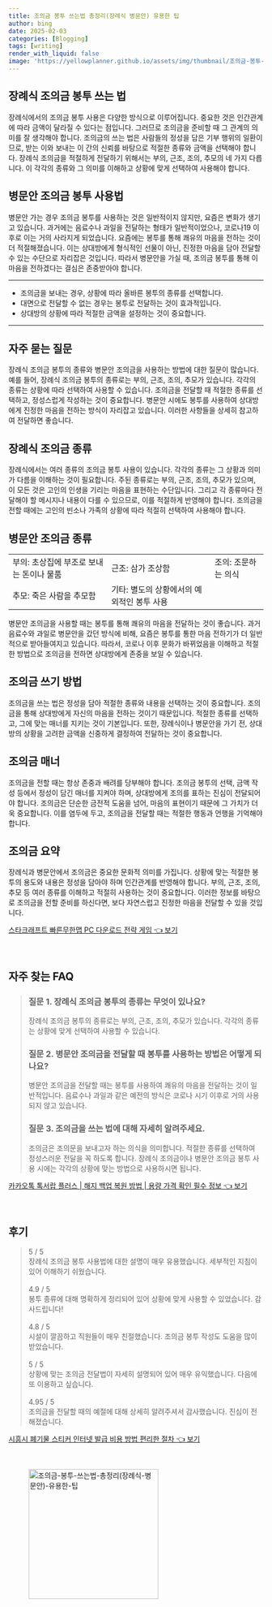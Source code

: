 ```yaml
---
title: 조의금 봉투 쓰는법 총정리(장례식 병문안) 유용한 팁
author: bing
date: 2025-02-03
categories: [Blogging]
tags: [writing]
render_with_liquid: false
image: 'https://yellowplanner.github.io/assets/img/thumbnail/조의금-봉투-쓰는법-총정리(장례식-병문안)-유용한-팁.webp'
---
```



<h2 id='장례식_조의금_봉투_쓰는법'>장례식 조의금 봉투 쓰는 법</h2>

<p>장례식에서의 조의금 봉투 사용은 다양한 방식으로 이루어집니다. 중요한 것은 인간관계에 따라 금액이 달라질 수 있다는 점입니다. 그러므로 조의금을 준비할 때 그 관계의 의미를 잘 생각해야 합니다. 조의금의 쓰는 법은 사람들의 정성을 담은 기부 행위의 일환이므로, 받는 이와 보내는 이 간의 신뢰를 바탕으로 적절한 종류와 금액을 선택해야 합니다. 장례식 조의금을 적절하게 전달하기 위해서는 부의, 근조, 조의, 추모의 네 가지 다릅니다. 이 각각의 종류와 그 의미를 이해하고 상황에 맞게 선택하여 사용해야 합니다.</p>

<h2 id='병문안_조의금_봉투_사용법'>병문안 조의금 봉투 사용법</h2>

<p>병문안 가는 경우 조의금 봉투를 사용하는 것은 일반적이지 않지만, 요즘은 변화가 생기고 있습니다. 과거에는 음료수나 과일을 전달하는 형태가 일반적이었으나, 코로나19 이후로 이는 거의 사라지게 되었습니다. 요즘에는 봉투를 통해 쾌유의 마음을 전하는 것이 더 적절해졌습니다. 이는 상대방에게 형식적인 선물이 아닌, 진정한 마음을 담아 전달할 수 있는 수단으로 자리잡은 것입니다. 따라서 병문안을 가실 때, 조의금 봉투를 통해 이 마음을 전하겠다는 결심은 존중받아야 합니다.</p>

<hr />

<ul>
    <li>조의금을 보내는 경우, 상황에 따라 올바른 봉투의 종류를 선택합니다.</li>
    <li>대면으로 전달할 수 없는 경우는 봉투로 전달하는 것이 효과적입니다.</li>
    <li>상대방의 상황에 따라 적절한 금액을 설정하는 것이 중요합니다.</li>
</ul>

<hr />

<h2 id='자주_묻는_질문'>자주 묻는 질문</h2>

<p>장례식 조의금 봉투의 종류와 병문안 조의금을 사용하는 방법에 대한 질문이 많습니다. 예를 들어, 장례식 조의금 봉투의 종류로는 부의, 근조, 조의, 추모가 있습니다. 각각의 종류는 상황에 따라 선택하여 사용할 수 있습니다. 조의금을 전달할 때 적절한 종류를 선택하고, 정성스럽게 작성하는 것이 중요합니다. 병문안 시에도 봉투를 사용하여 상대방에게 진정한 마음을 전하는 방식이 자리잡고 있습니다. 이러한 사항들을 상세히 참고하여 전달하면 좋습니다.</p>

<h2 id='장례식_조의금_종류'>장례식 조의금 종류</h2>

<p>장례식에서는 여러 종류의 조의금 봉투 사용이 있습니다. 각각의 종류는 그 상황과 의미가 다름을 이해하는 것이 필요합니다. 주된 종류로는 부의, 근조, 조의, 추모가 있으며, 이 모든 것은 고인의 인생을 기리는 마음을 표현하는 수단입니다. 그리고 각 종류마다 전달해야 할 메시지나 내용이 다를 수 있으므로, 이를 적절하게 반영해야 합니다. 조의금을 전할 때에는 고인의 빈소나 가족의 상황에 따라 적절히 선택하여 사용해야 합니다.</p>

<h2 id='병문안_조의금_종류'>병문안 조의금 종류</h2>

<table>
    <tr>
        <td>부의: 초상집에 부조로 보내는 돈이나 물품</td>
        <td>근조: 삼가 조상함</td>
        <td>조의: 조문하는 의식</td>
    </tr>
    <tr>
        <td>추모: 죽은 사람을 추모함</td>
        <td>기타: 별도의 상황에서의 예외적인 봉투 사용</td>
        <td></td>
    </tr>
</table>

<p>병문안 조의금을 사용할 때는 봉투를 통해 쾌유의 마음을 전달하는 것이 좋습니다. 과거 음료수와 과일로 병문안을 갔던 방식에 비해, 요즘은 봉투를 통한 마음 전하기가 더 일반적으로 받아들여지고 있습니다. 따라서, 코로나 이후 문화가 바뀌었음을 이해하고 적절한 방법으로 조의금을 전하면 상대방에게 존중을 보일 수 있습니다.</p>

<h2 id='조의금_쓰기_방법'>조의금 쓰기 방법</h2>

<p>조의금을 쓰는 법은 정성을 담아 적절한 종류와 내용을 선택하는 것이 중요합니다. 조의금을 통해 상대방에게 자신의 마음을 전하는 것이기 때문입니다. 적절한 종류를 선택하고, 그에 맞는 매너를 지키는 것이 기본입니다. 또한, 장례식이나 병문안을 가기 전, 상대방의 상황을 고려한 금액을 신중하게 결정하여 전달하는 것이 중요합니다.</p>

<h2 id='조의금_매너'>조의금 매너</h2>

<p>조의금을 전할 때는 항상 존중과 배려를 당부해야 합니다. 조의금 봉투의 선택, 금액 작성 등에서 정성이 담긴 매너를 지켜야 하며, 상대방에게 조의를 표하는 진심이 전달되어야 합니다. 조의금은 단순한 금전적 도움을 넘어, 마음의 표현이기 때문에 그 가치가 더욱 중요합니다. 이를 염두에 두고, 조의금을 전달할 때는 적절한 행동과 언행을 기억해야 합니다.</p>

<h2 id='조의금_요약'>조의금 요약</h2>

<p>장례식과 병문안에서 조의금은 중요한 문화적 의미를 가집니다. 상황에 맞는 적절한 봉투의 용도와 내용은 정성을 담아야 하며 인간관계를 반영해야 합니다. 부의, 근조, 조의, 추모 등 여러 종류를 이해하고 적절히 사용하는 것이 중요합니다. 이러한 정보를 바탕으로 조의금을 전할 준비를 하신다면, 보다 자연스럽고 진정한 마음을 전달할 수 있을 것입니다.</p>


<p><a class="click-button" title="스타크래프트 빠른무한맵 PC 다운로드 전략 게임" href="https://yellowplanner.github.io/posts/%EC%8A%A4%ED%83%80%ED%81%AC%EB%9E%98%ED%94%84%ED%8A%B8-%EB%B9%A0%EB%A5%B8%EB%AC%B4%ED%95%9C%EB%A7%B5-PC-%EB%8B%A4%EC%9A%B4%EB%A1%9C%EB%93%9C-%EC%A0%84%EB%9E%B5-%EA%B2%8C%EC%9E%84/" rel="dofollow">스타크래프트 빠른무한맵 PC 다운로드 전략 게임 👈 보기</a></p><br>
<h2 id='자주_찾는_FAQ'>자주 찾는 FAQ</h2>
<div itemscope="" itemtype="https://schema.org/FAQPage"> 
<blockquote> 
<div itemscope="" itemprop="mainEntity" itemtype="https://schema.org/Question"> 
<h3 itemprop="name">질문 1. 장례식 조의금 봉투의 종류는 무엇이 있나요?</h3> 
<div itemscope="" itemprop="acceptedAnswer" itemtype="https://schema.org/Answer"> 
<span itemprop="text"> 
<p>장례식 조의금 봉투의 종류로는 부의, 근조, 조의, 추모가 있습니다. 각각의 종류는 상황에 맞게 선택하여 사용할 수 있습니다.</p> 
</span> 
</div> 
</div> 

<div itemscope="" itemprop="mainEntity" itemtype="https://schema.org/Question"> 
<h3 itemprop="name">질문 2. 병문안 조의금을 전달할 때 봉투를 사용하는 방법은 어떻게 되나요?</h3> 
<div itemscope="" itemprop="acceptedAnswer" itemtype="https://schema.org/Answer"> 
<span itemprop="text"> 
<p>병문안 조의금을 전달할 때는 봉투를 사용하여 쾌유의 마음을 전달하는 것이 일반적입니다. 음료수나 과일과 같은 예전의 방식은 코로나 시기 이후로 거의 사용되지 않고 있습니다.</p> 
</span> 
</div> 
</div> 

<div itemscope="" itemprop="mainEntity" itemtype="https://schema.org/Question"> 
<h3 itemprop="name">질문 3. 조의금을 쓰는 법에 대해 자세히 알려주세요.</h3> 
<div itemscope="" itemprop="acceptedAnswer" itemtype="https://schema.org/Answer"> 
<span itemprop="text"> 
<p>조의금은 조의문을 보내고자 하는 의식을 의미합니다. 적절한 종류를 선택하여 정성스러운 전달을 꼭 하도록 합니다. 장례식 조의금이나 병문안 조의금 봉투 사용 시에는 각각의 상황에 맞는 방법으로 사용하시면 됩니다.</p> 
</span> 
</div> 
</div> 
</blockquote> 
</div>
<p><a class="click-button" title="카카오톡 톡서랍 플러스 | 해지 백업 복원 방법 | 용량 가격 확인 필수 정보" href="https://yellowplanner.github.io/posts/%EC%B9%B4%EC%B9%B4%EC%98%A4%ED%86%A1-%ED%86%A1%EC%84%9C%EB%9E%8D-%ED%94%8C%EB%9F%AC%EC%8A%A4-%ED%95%B4%EC%A7%80-%EB%B0%B1%EC%97%85-%EB%B3%B5%EC%9B%90-%EB%B0%A9%EB%B2%95-%EC%9A%A9%EB%9F%89-%EA%B0%80%EA%B2%A9-%ED%99%95%EC%9D%B8-%ED%95%84%EC%88%98-%EC%A0%95%EB%B3%B4/" rel="dofollow">카카오톡 톡서랍 플러스 | 해지 백업 복원 방법 | 용량 가격 확인 필수 정보 👈 보기</a></p><br>
<h2 id='후기'>후기</h2>
<div itemscope itemtype="https://schema.org/Product">
  <blockquote>
  <div itemprop="review" itemscope itemtype="https://schema.org/Review">
      <div itemprop="reviewRating" itemscope itemtype="https://schema.org/Rating"> <span itemprop="ratingValue">5</span> / <span itemprop="bestRating">5</span> </div>
      <span itemprop="reviewBody">장례식 조의금 봉투 사용법에 대한 설명이 매우 유용했습니다. 세부적인 지침이 있어 이해하기 쉬웠습니다.</span>
  </div>
  <br>
  <div itemprop="review" itemscope itemtype="https://schema.org/Review">
      <div itemprop="reviewRating" itemscope itemtype="https://schema.org/Rating"> <span itemprop="ratingValue">4.9</span> / <span itemprop="bestRating">5</span> </div>
      <span itemprop="reviewBody">봉투 종류에 대해 명확하게 정리되어 있어 상황에 맞게 사용할 수 있었습니다. 감사드립니다!</span>
  </div>
  <br>
  <div itemprop="review" itemscope itemtype="https://schema.org/Review">
      <div itemprop="reviewRating" itemscope itemtype="https://schema.org/Rating"> <span itemprop="ratingValue">4.8</span> / <span itemprop="bestRating">5</span> </div>
      <span itemprop="reviewBody">시설이 깔끔하고 직원들이 매우 친절했습니다. 조의금 봉투 작성도 도움을 많이 받았습니다.</span>
  </div>
  <br>
  <div itemprop="review" itemscope itemtype="https://schema.org/Review">
      <div itemprop="reviewRating" itemscope itemtype="https://schema.org/Rating"> <span itemprop="ratingValue">5</span> / <span itemprop="bestRating">5</span> </div>
      <span itemprop="reviewBody">상황에 맞는 조의금 전달법이 자세히 설명되어 있어 매우 유익했습니다. 다음에 또 이용하고 싶습니다.</span>
  </div>
  <br>
  <div itemprop="review" itemscope itemtype="https://schema.org/Review">
      <div itemprop="reviewRating" itemscope itemtype="https://schema.org/Rating"> <span itemprop="ratingValue">4.95</span> / <span itemprop="bestRating">5</span> </div>
      <span itemprop="reviewBody">조의금을 전달할 때의 예절에 대해 상세히 알려주셔서 감사했습니다. 진심이 전해졌습니다.</span>
  </div>
  </blockquote>
</div>
<p><a class="click-button" title="시흥시 폐기물 스티커 인터넷 발급 비용 방법 편리한 절차" href="https://yellowplanner.github.io/posts/%EC%8B%9C%ED%9D%A5%EC%8B%9C-%ED%8F%90%EA%B8%B0%EB%AC%BC-%EC%8A%A4%ED%8B%B0%EC%BB%A4-%EC%9D%B8%ED%84%B0%EB%84%B7-%EB%B0%9C%EA%B8%89-%EB%B9%84%EC%9A%A9-%EB%B0%A9%EB%B2%95-%ED%8E%B8%EB%A6%AC%ED%95%9C-%EC%A0%88%EC%B0%A8/" rel="dofollow">시흥시 폐기물 스티커 인터넷 발급 비용 방법 편리한 절차 👈 보기</a></p><br>
<figure class="image"><img src="https://yellowplanner.github.io/assets/img/thumbnail/조의금-봉투-쓰는법-총정리(장례식-병문안)-유용한-팁.webp" alt="조의금-봉투-쓰는법-총정리(장례식-병문안)-유용한-팁" width="256" height="256"></figure>